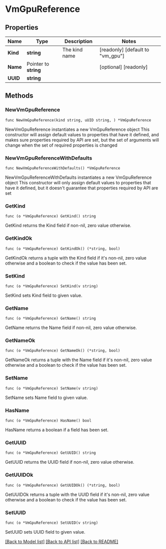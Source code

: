 # VmGpuReference

## Properties

Name | Type | Description | Notes
------------ | ------------- | ------------- | -------------
**Kind** | **string** | The kind name | [readonly] [default to "vm_gpu"]
**Name** | Pointer to **string** |  | [optional] [readonly] 
**UUID** | **string** |  | 

## Methods

### NewVmGpuReference

`func NewVmGpuReference(kind string, uUID string, ) *VmGpuReference`

NewVmGpuReference instantiates a new VmGpuReference object
This constructor will assign default values to properties that have it defined,
and makes sure properties required by API are set, but the set of arguments
will change when the set of required properties is changed

### NewVmGpuReferenceWithDefaults

`func NewVmGpuReferenceWithDefaults() *VmGpuReference`

NewVmGpuReferenceWithDefaults instantiates a new VmGpuReference object
This constructor will only assign default values to properties that have it defined,
but it doesn't guarantee that properties required by API are set

### GetKind

`func (o *VmGpuReference) GetKind() string`

GetKind returns the Kind field if non-nil, zero value otherwise.

### GetKindOk

`func (o *VmGpuReference) GetKindOk() (*string, bool)`

GetKindOk returns a tuple with the Kind field if it's non-nil, zero value otherwise
and a boolean to check if the value has been set.

### SetKind

`func (o *VmGpuReference) SetKind(v string)`

SetKind sets Kind field to given value.


### GetName

`func (o *VmGpuReference) GetName() string`

GetName returns the Name field if non-nil, zero value otherwise.

### GetNameOk

`func (o *VmGpuReference) GetNameOk() (*string, bool)`

GetNameOk returns a tuple with the Name field if it's non-nil, zero value otherwise
and a boolean to check if the value has been set.

### SetName

`func (o *VmGpuReference) SetName(v string)`

SetName sets Name field to given value.

### HasName

`func (o *VmGpuReference) HasName() bool`

HasName returns a boolean if a field has been set.

### GetUUID

`func (o *VmGpuReference) GetUUID() string`

GetUUID returns the UUID field if non-nil, zero value otherwise.

### GetUUIDOk

`func (o *VmGpuReference) GetUUIDOk() (*string, bool)`

GetUUIDOk returns a tuple with the UUID field if it's non-nil, zero value otherwise
and a boolean to check if the value has been set.

### SetUUID

`func (o *VmGpuReference) SetUUID(v string)`

SetUUID sets UUID field to given value.



[[Back to Model list]](../README.md#documentation-for-models) [[Back to API list]](../README.md#documentation-for-api-endpoints) [[Back to README]](../README.md)


